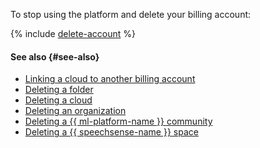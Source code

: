 To stop using the platform and delete your billing account:



{% include [delete-account](delete-account.md) %}


#### See also {#see-also}

* [Linking a cloud to another billing account](../../billing/operations/pin-cloud.md)
* [Deleting a folder](../../resource-manager/operations/folder/delete.md)
* [Deleting a cloud](../../resource-manager/operations/cloud/delete.md)
* [Deleting an organization](../../organization/operations/delete-org.md)
* [Deleting a {{ ml-platform-name }} community](../../datasphere/operations/community/delete.md)
* [Deleting a {{ speechsense-name }} space](../../speechsense/operations/space/delete.md)